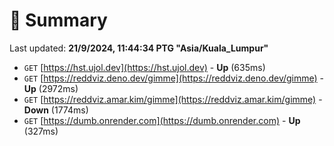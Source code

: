 # 📖 Summary
Last updated: **21/9/2024, 11:44:34 PTG "Asia/Kuala_Lumpur"**

- `GET` [https://hst.ujol.dev](https://hst.ujol.dev) - **Up** (635ms)
- `GET` [https://reddviz.deno.dev/gimme](https://reddviz.deno.dev/gimme) - **Up** (2972ms)
- `GET` [https://reddviz.amar.kim/gimme](https://reddviz.amar.kim/gimme) - **Down** (1774ms)
- `GET` [https://dumb.onrender.com](https://dumb.onrender.com) - **Up** (327ms)
